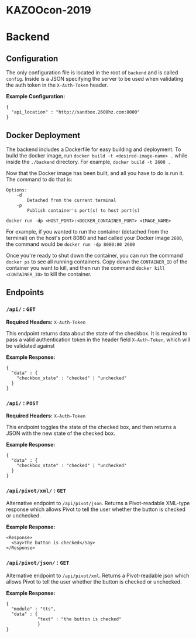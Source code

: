 # KAZOOcon-2019

# Backend

## Configuration

The only configuration file is located in the root of `backend` and is called
`config`. Inside is a JSON specifying the server to be used when validating
the auth token in the `X-Auth-Token` header.

**Example Configuration:**
```
{
  "api_location" : "http://sandbox.2600hz.com:8000"
}
```

## Docker Deployment

The backend includes a Dockerfile for easy building and deployment. To build
the docker image, run `docker build -t <desired-image-name> .` while inside the
`./backend` directory. For example, `docker build -t 2600 .`

Now that the Docker image has been built, and all you have to do is run it. The
command to do that is:
```
Options:
    -d
        Detached from the current terminal
    -p
        Publish container's port(s) to host port(s)

docker run -dp <HOST_PORT>:<DOCKER_CONTAINER_PORT> <IMAGE_NAME>
```

For example, if you wanted to run the container (detached from the terminal)
on the host's port 8080 and had called your Docker image `2600`, the command
would be `docker run -dp 8080:80 2600`

Once you're ready to shut down the container, you can run the command `docker ps`
to see all running containers. Copy down the `CONTAINER_ID` of the container
you want to kill, and then run the command `docker kill <CONTAINER_ID>` to kill
the container.

## Endpoints

### `/api/` : `GET`

**Required Headers:** `X-Auth-Token`

This endpoint returns data about the state of the checkbox. It is required to
pass a valid authentication token in the header field `X-Auth-Token`, which will
be validated against

**Example Response:**
```
{
  "data" : {
    "checkbox_state" : "checked" | "unchecked"
  }
}
```

### `/api/` : `POST`

**Required Headers:** `X-Auth-Token`

This endpoint toggles the state of the checked box, and then returns a JSON
with the new state of the checked box.

**Example Response:**
```
{
  "data" : {
    "checkbox_state" : "checked" | "unchecked"
  }
}
```

### `/api/pivot/xml/` : `GET`
Alternative endpoint to `/api/pivot/json`. Returns a Pivot-readable XML-type
response which allows Pivot to tell the user whether the button is checked or
unchecked.

**Example Response:**
```
<Response>
  <Say>The button is checked</Say>
</Response>
```

### `/api/pivot/json/` : `GET`
Alternative endpoint to `/api/pivot/xml`. Returns a Pivot-readable json which
allows Pivot to tell the user whether the button is checked or unchecked.

**Example Response:**
```
{
  "module" : "tts",
  "data" : {
            "text" : "the button is checked"
            }
}
 ```
